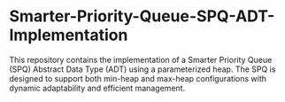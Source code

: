 # Smarter-Priority-Queue-SPQ-ADT-Implementation
This repository contains the implementation of a Smarter Priority Queue (SPQ) Abstract Data Type (ADT) using a parameterized heap. The SPQ is designed to support both min-heap and max-heap configurations with dynamic adaptability and efficient management.
